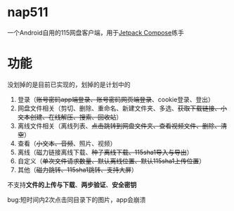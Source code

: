 #  nap511

一个Android自用的115网盘客户端，用于[Jetpack Compose](https://developer.android.com/jetpack/compose)练手

# 功能

没划掉的是目前已实现的，划掉的是计划中的

1. 登录（~~账号密码app端登录、账号密码网页端登录~~、cookie登录、登出）
2. 网盘文件相关（剪切、删除、重命名、新建文件夹、多选、~~获取下载链接、小文本创建、在线解压、搜索、回收站~~）
3. 离线文件相关（离线列表、~~点击跳转到网盘文件夹、查看视频文件、删除、清空~~）
4. 查看（~~小文本、音频~~、照片、视频）
5. 离线（磁力链接离线下载、~~种子离线下载、115sha1导入与导出~~）
6. 自定义（~~单次文件请求数量、默认离线位置、默认115sha1上传位置~~）
7. 其他（~~磁力跳转、115sha1跳转、支持大屏~~）

不支持**文件的上传与下载**、**两步验证**、**安全密钥**


bug:短时间内2次点击同目录下的图片，app会崩溃